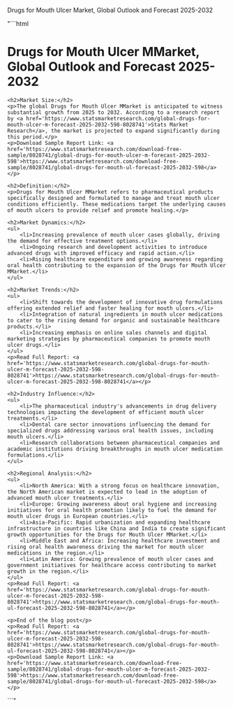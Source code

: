 Drugs for Mouth Ulcer Market, Global Outlook and Forecast 2025-2032

"```html
<!DOCTYPE html>
<html>

<body>
    <h1>Drugs for Mouth Ulcer MMarket, Global Outlook and Forecast 2025-2032</h1>

    <h2>Market Size:</h2>
    <p>The global Drugs for Mouth Ulcer MMarket is anticipated to witness substantial growth from 2025 to 2032. According to a research report by <a href='https://www.statsmarketresearch.com/global-drugs-for-mouth-ulcer-m-forecast-2025-2032-598-8028741'>Stats Market Research</a>, the market is projected to expand significantly during this period.</p>
    <p>Download Sample Report Link: <a href='https://www.statsmarketresearch.com/download-free-sample/8028741/global-drugs-for-mouth-ulcer-m-forecast-2025-2032-598'>https://www.statsmarketresearch.com/download-free-sample/8028741/global-drugs-for-mouth-ul-forecast-2025-2032-598</a></p>

    <h2>Definition:</h2>
    <p>Drugs for Mouth Ulcer MMarket refers to pharmaceutical products specifically designed and formulated to manage and treat mouth ulcer conditions efficiently. These medications target the underlying causes of mouth ulcers to provide relief and promote healing.</p>

    <h2>Market Dynamics:</h2>
    <ul>
        <li>Increasing prevalence of mouth ulcer cases globally, driving the demand for effective treatment options.</li>
        <li>Ongoing research and development activities to introduce advanced drugs with improved efficacy and rapid action.</li>
        <li>Rising healthcare expenditure and growing awareness regarding oral health contributing to the expansion of the Drugs for Mouth Ulcer MMarket.</li>
    </ul>

    <h2>Market Trends:</h2>
    <ul>
        <li>Shift towards the development of innovative drug formulations offering extended relief and faster healing for mouth ulcers.</li>
        <li>Integration of natural ingredients in mouth ulcer medications to cater to the rising demand for organic and sustainable healthcare products.</li>
        <li>Increasing emphasis on online sales channels and digital marketing strategies by pharmaceutical companies to promote mouth ulcer drugs.</li>
    </ul>
    <p>Read Full Report: <a href='https://www.statsmarketresearch.com/global-drugs-for-mouth-ulcer-m-forecast-2025-2032-598-8028741'>https://www.statsmarketresearch.com/global-drugs-for-mouth-ulcer-m-forecast-2025-2032-598-8028741</a></p>

    <h2>Industry Influence:</h2>
    <ul>
        <li>The pharmaceutical industry's advancements in drug delivery technologies impacting the development of efficient mouth ulcer treatments.</li>
        <li>Dental care sector innovations influencing the demand for specialized drugs addressing various oral health issues, including mouth ulcers.</li>
        <li>Research collaborations between pharmaceutical companies and academic institutions driving breakthroughs in mouth ulcer medication formulations.</li>
    </ul>

    <h2>Regional Analysis:</h2>
    <ul>
        <li>North America: With a strong focus on healthcare innovation, the North American market is expected to lead in the adoption of advanced mouth ulcer treatments.</li>
        <li>Europe: Growing awareness about oral hygiene and increasing initiatives for oral health promotion likely to fuel the demand for mouth ulcer drugs in European countries.</li>
        <li>Asia-Pacific: Rapid urbanization and expanding healthcare infrastructure in countries like China and India to create significant growth opportunities for the Drugs for Mouth Ulcer MMarket.</li>
        <li>Middle East and Africa: Increasing healthcare investment and rising oral health awareness driving the market for mouth ulcer medications in the region.</li>
        <li>Latin America: Growing prevalence of mouth ulcer cases and government initiatives for healthcare access contributing to market growth in the region.</li>
    </ul>
    <p>Read Full Report: <a href='https://www.statsmarketresearch.com/global-drugs-for-mouth-ulcer-m-forecast-2025-2032-598-8028741'>https://www.statsmarketresearch.com/global-drugs-for-mouth-ul-forecast-2025-2032-598-8028741</a></p>

    <p>End of the blog post</p>
    <p>Read Full Report: <a href='https://www.statsmarketresearch.com/global-drugs-for-mouth-ulcer-m-forecast-2025-2032-598-8028741'>https://www.statsmarketresearch.com/global-drugs-for-mouth-ul-forecast-2025-2032-598-8028741</a></p>
    <p>Download Sample Report Link: <a href='https://www.statsmarketresearch.com/download-free-sample/8028741/global-drugs-for-mouth-ulcer-m-forecast-2025-2032-598'>https://www.statsmarketresearch.com/download-free-sample/8028741/global-drugs-for-mouth-ul-forecast-2025-2032-598</a></p>
</body>

</html>
```"
